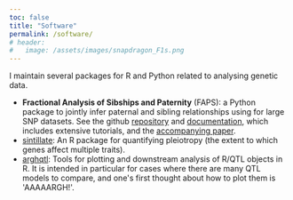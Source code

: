 ```yaml
---
toc: false
title: "Software"
permalink: /software/
# header:
#   image: /assets/images/snapdragon_F1s.png
---
```


I maintain several packages for R and Python related to analysing genetic data.

- **Fractional Analysis of Sibships and Paternity** (FAPS): a Python package to jointly infer paternal and sibling relationships using for large SNP datasets. See the github [repository](https://github.com/ellisztamas/faps) and [documentation](https://fractional-analysis-of-paternity-and-sibships.readthedocs.io/en/latest/index.html), which includes extensive tutorials, and the [accompanying paper](/assets/pdfs/2018_FAPS_paper.pdf).
- [sintillate](https://github.com/ellisztamas/sintillate): An R package for quantifying pleiotropy (the extent to which genes affect multiple traits).
- [arghqtl](https://github.com/ellisztamas/arghqtl): Tools for plotting and downstream analysis of R/QTL objects in R. It is intended in particular for cases where there are many QTL models to compare, and one's first thought about how to plot them is 'AAAAARGH!'.
